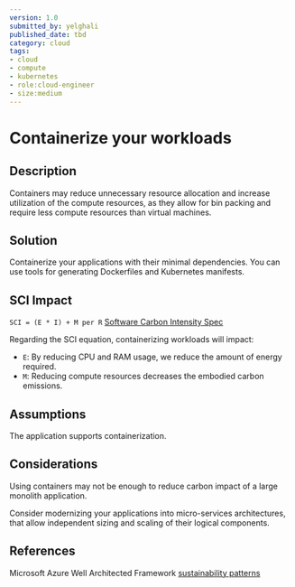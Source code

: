 ```yaml
---
version: 1.0
submitted_by: yelghali
published_date: tbd
category: cloud
tags: 
- cloud
- compute
- kubernetes
- role:cloud-engineer
- size:medium
---
```


# Containerize your workloads

## Description
Containers may reduce unnecessary resource allocation and increase utilization of the compute resources, as they allow for bin packing and require less compute resources than virtual machines.

## Solution
Containerize your applications with their minimal dependencies. You can use tools for generating Dockerfiles and Kubernetes manifests.

## SCI Impact
`SCI = (E * I) + M per R`
[Software Carbon Intensity Spec](https://grnsft.org/sci)

Regarding the SCI equation, containerizing workloads will impact:

- `E`: By reducing CPU and RAM usage, we reduce the amount of energy required.
- `M`: Reducing compute resources decreases the embodied carbon emissions.

## Assumptions
The application supports containerization.

## Considerations
Using containers may not be enough to reduce carbon impact of a large monolith application. 

Consider modernizing your applications into micro-services architectures, that allow independent sizing and scaling of their logical components.

## References
Microsoft Azure Well Architected Framework [sustainability patterns](https://learn.microsoft.com/en-us/azure/architecture/framework/sustainability/sustainability-application-platform)
